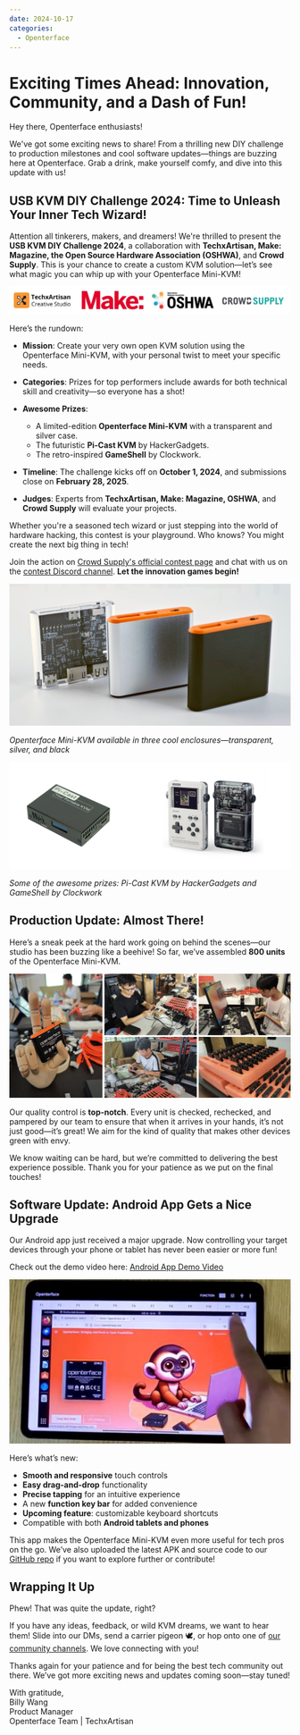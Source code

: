 ```yaml
---
date: 2024-10-17
categories:
  - Openterface
---
```


# Exciting Times Ahead: Innovation, Community, and a Dash of Fun!

Hey there, Openterface enthusiasts!

We've got some exciting news to share! From a thrilling new DIY challenge to production milestones and cool software updates—things are buzzing here at Openterface. Grab a drink, make yourself comfy, and dive into this update with us!

## **USB KVM DIY Challenge 2024: Time to Unleash Your Inner Tech Wizard!**

Attention all tinkerers, makers, and dreamers! We're thrilled to present the **USB KVM DIY Challenge 2024**, a collaboration with **TechxArtisan, Make: Magazine, the Open Source Hardware Association (OSHWA)**, and **Crowd Supply**. This is your chance to create a custom KVM solution—let’s see what magic you can whip up with your Openterface Mini-KVM!

![Logos of TechxArtisan, Make: Magazine, OSHWA, and Crowd Supply](pic/241017-03.jpg)

Here’s the rundown:

- **Mission**: Create your very own open KVM solution using the Openterface Mini-KVM, with your personal twist to meet your specific needs.
  
- **Categories**: Prizes for top performers include awards for both technical skill and creativity—so everyone has a shot!

- **Awesome Prizes**: 
    - A limited-edition **Openterface Mini-KVM** with a transparent and silver case.
    - The futuristic **Pi-Cast KVM** by HackerGadgets.
    - The retro-inspired **GameShell** by Clockwork.

- **Timeline**: The challenge kicks off on **October 1, 2024**, and submissions close on **February 28, 2025**.

- **Judges**: Experts from **TechxArtisan, Make: Magazine, OSHWA**, and **Crowd Supply** will evaluate your projects.

Whether you're a seasoned tech wizard or just stepping into the world of hardware hacking, this contest is your playground. Who knows? You might create the next big thing in tech! 

Join the action on [Crowd Supply's official contest page](https://www.crowdsupply.com/techxartisan/usb-kvm-diy-challenge-2024) and chat with us on the [contest Discord channel](https://discord.gg/YhKVzDujkT). **Let the innovation games begin!**

![Openterface Mini-KVM in transparent, silver, and black enclosures](pic/241017-06.jpg)

*Openterface Mini-KVM available in three cool enclosures—transparent, silver, and black*

![Prizes including Pi-Cast KVM and GameShell console](pic/241017-07.jpg)

*Some of the awesome prizes: Pi-Cast KVM by HackerGadgets and GameShell by Clockwork*

## **Production Update: Almost There!**

Here’s a sneak peek at the hard work going on behind the scenes—our studio has been buzzing like a beehive! So far, we’ve assembled **800 units** of the Openterface Mini-KVM.

![Openterface team assembling KVM units in a quality control setup](pic/241017-08.jpg)

Our quality control is **top-notch**. Every unit is checked, rechecked, and pampered by our team to ensure that when it arrives in your hands, it’s not just good—it’s great! We aim for the kind of quality that makes other devices green with envy.

We know waiting can be hard, but we’re committed to delivering the best experience possible. Thank you for your patience as we put on the final touches!

## **Software Update: Android App Gets a Nice Upgrade**

Our Android app just received a major upgrade. Now controlling your target devices through your phone or tablet has never been easier or more fun!

Check out the demo video here: [Android App Demo Video](https://x.com/TechxArtisan/status/1840587612148699398)

![Screenshot of the Openterface Android app interface](pic/241017-04.jpg)

Here’s what’s new:

- **Smooth and responsive** touch controls
- **Easy drag-and-drop** functionality
- **Precise tapping** for an intuitive experience
- A new **function key bar** for added convenience
- **Upcoming feature**: customizable keyboard shortcuts
- Compatible with both **Android tablets and phones**

This app makes the Openterface Mini-KVM even more useful for tech pros on the go. We’ve also uploaded the latest APK and source code to our [GitHub repo](https://github.com/TechxArtisanStudio/Openterface_Android) if you want to explore further or contribute!

## **Wrapping It Up**

Phew! That was quite the update, right?

If you have any ideas, feedback, or wild KVM dreams, we want to hear them! Slide into our DMs, send a carrier pigeon 🕊️, or hop onto one of [our community channels](https://openterface.com/community/). We love connecting with you!

Thanks again for your patience and for being the best tech community out there. We’ve got more exciting news and updates coming soon—stay tuned!

With gratitude,  
Billy Wang  
Product Manager  
Openterface Team | TechxArtisan  